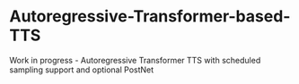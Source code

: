 # Autoregressive-Transformer-based-TTS
Work in progress - Autoregressive Transformer TTS with scheduled sampling support and optional PostNet
